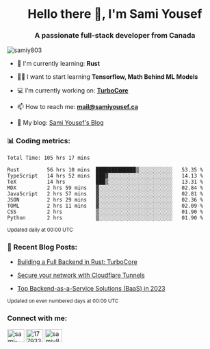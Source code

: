<h1 align="center">Hello there 👋, I'm Sami Yousef</h1>
<h3 align="center">A passionate full-stack developer from Canada</h3>

<p align="left"> <img src="https://komarev.com/ghpvc/?username=samiy803&label=Profile%20views&color=0e75b6&style=flat" alt="samiy803" /> </p>

- 🌱 I'm currently learning: **Rust**

- 👨‍💻 I want to start learning **Tensorflow, Math Behind ML Models**

- 💻 I’m currently working on: **[TurboCore](https://github.com/samiy803/TurboCore)**

- 📫 How to reach me: **mail@samiyousef.ca**

- 📝 My blog: [Sami Yousef's Blog](https://blog.samiyousef.ca)

<h3 align="left">📊 Coding metrics:</h3>
<!--START_SECTION:waka-->

```text
Total Time: 105 hrs 17 mins

Rust         56 hrs 10 mins  █████████████▒░░░░░░░░░░░   53.35 %
TypeScript   14 hrs 52 mins  ███▓░░░░░░░░░░░░░░░░░░░░░   14.13 %
TeX          14 hrs          ███▒░░░░░░░░░░░░░░░░░░░░░   13.31 %
MDX          2 hrs 59 mins   ▓░░░░░░░░░░░░░░░░░░░░░░░░   02.84 %
JavaScript   2 hrs 57 mins   ▓░░░░░░░░░░░░░░░░░░░░░░░░   02.81 %
JSON         2 hrs 29 mins   ▓░░░░░░░░░░░░░░░░░░░░░░░░   02.36 %
TOML         2 hrs 11 mins   ▓░░░░░░░░░░░░░░░░░░░░░░░░   02.09 %
CSS          2 hrs           ▒░░░░░░░░░░░░░░░░░░░░░░░░   01.90 %
Python       2 hrs           ▒░░░░░░░░░░░░░░░░░░░░░░░░   01.90 %
```

<!--END_SECTION:waka-->
<sup>Updated daily at 00:00 UTC</sup>

<h3 align="left">📝 Recent Blog Posts:</h3>

<!-- BLOG-POST-LIST:START -->
- [Building a Full Backend in Rust: TurboCore](https://blog.samiyousef.ca/building-a-full-backend-in-rust-turbocore/)

- [Secure your network with Cloudflare Tunnels](https://blog.samiyousef.ca/secure-your-network-with-cloudflare-tunnels/)

- [Top Backend-as-a-Service Solutions &lpar;BaaS&rpar; in 2023](https://blog.samiyousef.ca/comparing-backend-as-a-service-solutions-a-complete-guide/)
<!-- BLOG-POST-LIST:END -->
<sup>Updated on even numbered days at 00:00 UTC</sup>

<h3 align="left">Connect with me:</h3>
<p align="left">
<a href="https://linkedin.com/in/sami-yousef" target="blank"><img align="center" src="https://raw.githubusercontent.com/rahuldkjain/github-profile-readme-generator/master/src/images/icons/Social/linked-in-alt.svg" alt="sami-yousef" height="30" width="40" /></a>
<a href="https://stackoverflow.com/users/17793354" target="blank"><img align="center" src="https://raw.githubusercontent.com/rahuldkjain/github-profile-readme-generator/master/src/images/icons/Social/stack-overflow.svg" alt="17793354" height="30" width="40" /></a>
<a href="https://www.leetcode.com/samiy8030" target="blank"><img align="center" src="https://raw.githubusercontent.com/rahuldkjain/github-profile-readme-generator/master/src/images/icons/Social/leet-code.svg" alt="samiy8030" height="30" width="40" /></a>
</p>
